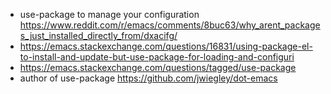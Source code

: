 - use-package to manage your configuration https://www.reddit.com/r/emacs/comments/8buc63/why_arent_packages_just_installed_directly_from/dxacifg/
- https://emacs.stackexchange.com/questions/16831/using-package-el-to-install-and-update-but-use-package-for-loading-and-configuri
- https://emacs.stackexchange.com/questions/tagged/use-package
- author of use-package https://github.com/jwiegley/dot-emacs